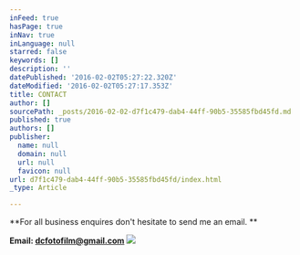 ```yaml
---
inFeed: true
hasPage: true
inNav: true
inLanguage: null
starred: false
keywords: []
description: ''
datePublished: '2016-02-02T05:27:22.320Z'
dateModified: '2016-02-02T05:27:17.353Z'
title: CONTACT
author: []
sourcePath: _posts/2016-02-02-d7f1c479-dab4-44ff-90b5-35585fbd45fd.md
published: true
authors: []
publisher:
  name: null
  domain: null
  url: null
  favicon: null
url: d7f1c479-dab4-44ff-90b5-35585fbd45fd/index.html
_type: Article

---
```

**For all business enquires don't hesitate to send me an email.  **

**Email: dcfotofilm@gmail.com**
![](https://the-grid-user-content.s3-us-west-2.amazonaws.com/8f2ce587-fded-483a-ba48-d546ae3d6ef2.jpg)